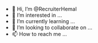 - 👋 Hi, I’m @RecruiterHemal
- 👀 I’m interested in ...
- 🌱 I’m currently learning ...
- 💞️ I’m looking to collaborate on ...
- 📫 How to reach me ...

<!---
RecruiterHemal/RecruiterHemal is a ✨ special ✨ repository because its `README.md` (this file) appears on your GitHub profile.
You can click the Preview link to take a look at your changes.
--->
